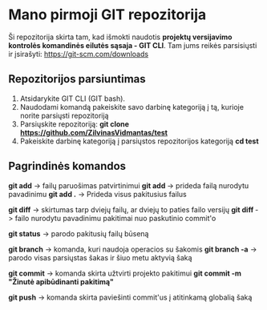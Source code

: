# Mano pirmoji GIT repozitorija

Ši repozitorija skirta tam, kad išmokti naudotis **projektų versijavimo kontrolės komandinės eilutės sąsaja - GIT CLI**. Tam jums reikės parsisiųsti ir įsirašyti:
https://git-scm.com/downloads

## Repozitorijos parsiuntimas

1. Atsidarykite GIT CLI (GIT bash).
2. Naudodami komandą <cd> pakeiskite savo darbinę kategoriją į tą, kurioje norite parsiųsti repozitoriją
3. Parsiųskite repozitoriją:
  **git clone https://github.com/ZilvinasVidmantas/test**
4. Pakeiskite darbinę kategoriją į parsiųstos repozitorijos kategoriją
  **cd test**
## Pagrindinės komandos
  **git add** -> failų paruošimas patvirtinimui
    **git add <failo-pavadinimas>**  -> prideda failą nurodytu pavadinimu
    **git add .** -> Prideda visus pakitusius failus

  **git diff** -> skirtumas tarp dviejų failų, ar dviejų to paties failo versijų
    **git diff <failo-pavadinimas>** ->  failo nurodytu pavadinimu pakitimai nuo paskutinio commit'o

  **git status** -> parodo pakitusių failų būseną

  **git branch** -> komanda, kuri naudoja operacios su šakomis
    **git branch -a** -> parodo visas parsiųstas šakas ir šiuo metu aktyvią šaką

  **git commit** -> komanda skirta užtvirti projekto pakitimui
    **git commit -m "Žinutė apibūdinanti pakitimą"**

  **git push** -> komanda skirta paviešinti commit'us į atitinkamą globalią šaką

